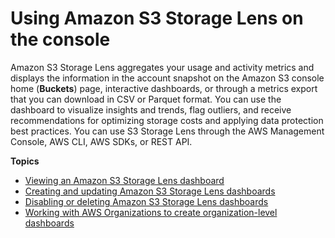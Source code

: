 # Using Amazon S3 Storage Lens on the console<a name="storage_lens_console"></a>

Amazon S3 Storage Lens aggregates your usage and activity metrics and displays the information in the account snapshot on the Amazon S3 console home \(**Buckets**\) page, interactive dashboards, or through a metrics export that you can download in CSV or Parquet format\. You can use the dashboard to visualize insights and trends, flag outliers, and receive recommendations for optimizing storage costs and applying data protection best practices\. You can use S3 Storage Lens through the AWS Management Console, AWS CLI, AWS SDKs, or REST API\.

**Topics**
+ [Viewing an Amazon S3 Storage Lens dashboard](storage_lens_console_viewing.md)
+ [Creating and updating Amazon S3 Storage Lens dashboards](storage_lens_console_creating_editing.md)
+ [Disabling or deleting Amazon S3 Storage Lens dashboards](storage_lens_console_disabling_deleting.md)
+ [Working with AWS Organizations to create organization\-level dashboards](storage_lens_console_organizations.md)